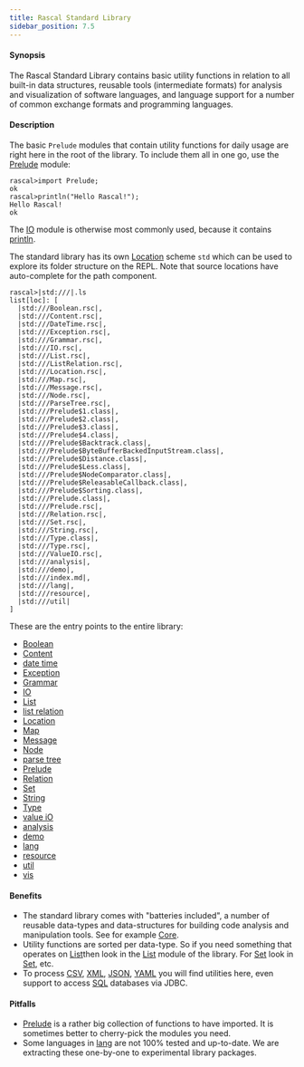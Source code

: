 ```yaml
---
title: Rascal Standard Library
sidebar_position: 7.5
---
```


#### Synopsis

The Rascal Standard Library contains basic utility functions in relation to all built-in data structures,
reusable tools (intermediate formats) for analysis and visualization of software languages,
and language support for a number of common exchange formats and programming languages.

#### Description

The basic `Prelude` modules that contain utility functions for daily usage are right here in the 
root of the library. To include them all in one go, use the [Prelude](../../../../../../../../../Library/Prelude.md) module:


```rascal-shell 
rascal>import Prelude;
ok
rascal>println("Hello Rascal!");
Hello Rascal!
ok
```

The [IO](../../../../../../../../../Library/IO.md) module is otherwise most commonly used, because it contains [println](../../../../../../../../../Library/IO.md#IO-println).

The standard library has its own [Location](../../../../../../../../../Rascal/Expressions/Values/Location/index.md) scheme `std` which can be used to explore
its folder structure on the REPL. Note that source locations have auto-complete for the path component.


```rascal-shell 
rascal>|std:///|.ls
list[loc]: [
  |std:///Boolean.rsc|,
  |std:///Content.rsc|,
  |std:///DateTime.rsc|,
  |std:///Exception.rsc|,
  |std:///Grammar.rsc|,
  |std:///IO.rsc|,
  |std:///List.rsc|,
  |std:///ListRelation.rsc|,
  |std:///Location.rsc|,
  |std:///Map.rsc|,
  |std:///Message.rsc|,
  |std:///Node.rsc|,
  |std:///ParseTree.rsc|,
  |std:///Prelude$1.class|,
  |std:///Prelude$2.class|,
  |std:///Prelude$3.class|,
  |std:///Prelude$4.class|,
  |std:///Prelude$Backtrack.class|,
  |std:///Prelude$ByteBufferBackedInputStream.class|,
  |std:///Prelude$Distance.class|,
  |std:///Prelude$Less.class|,
  |std:///Prelude$NodeComparator.class|,
  |std:///Prelude$ReleasableCallback.class|,
  |std:///Prelude$Sorting.class|,
  |std:///Prelude.class|,
  |std:///Prelude.rsc|,
  |std:///Relation.rsc|,
  |std:///Set.rsc|,
  |std:///String.rsc|,
  |std:///Type.class|,
  |std:///Type.rsc|,
  |std:///ValueIO.rsc|,
  |std:///analysis|,
  |std:///demo|,
  |std:///index.md|,
  |std:///lang|,
  |std:///resource|,
  |std:///util|
]
```

These are the entry points to the entire library:
* [Boolean](../../../../../../../../../Library/Boolean.md)
* [Content](../../../../../../../../../Library/Content.md)
* [date time](../../../../../../../../../Library/DateTime.md)
* [Exception](../../../../../../../../../Library/Exception.md)
* [Grammar](../../../../../../../../../Library/Grammar.md)
* [IO](../../../../../../../../../Library/IO.md)
* [List](../../../../../../../../../Library/List.md)
* [list relation](../../../../../../../../../Library/ListRelation.md)
* [Location](../../../../../../../../../Library/Location.md)
* [Map](../../../../../../../../../Library/Map.md)
* [Message](../../../../../../../../../Library/Message.md)
* [Node](../../../../../../../../../Library/Node.md)
* [parse tree](../../../../../../../../../Library/ParseTree.md)
* [Prelude](../../../../../../../../../Library/Prelude.md)
* [Relation](../../../../../../../../../Library/Relation.md)
* [Set](../../../../../../../../../Library/Set.md)
* [String](../../../../../../../../../Library/String.md)
* [Type](../../../../../../../../../Library/Type.md)
* [value iO](../../../../../../../../../Library/ValueIO.md)
* [analysis](../../../../../../../../../Library/analysis/index.md)
* [demo](../../../../../../../../../Library/demo/index.md)
* [lang](../../../../../../../../../Library/lang/index.md)
* [resource](../../../../../../../../../Library/resource/index.md)
* [util](../../../../../../../../../Library/util/index.md)
* [vis](../../../../../../../../../Library/vis/index.md)

#### Benefits

* The standard library comes with "batteries included", a number of reusable data-types and data-structures for building code analysis and manipulation tools. See for example [Core](../../../../../../../../../Library/analysis/m3/Core.md).
* Utility functions are sorted per data-type. So if you need something that operates on [List](../../../../../../../../../Rascal/Expressions/Values/List/index.md)then look in the [List](../../../../../../../../../Library/List.md) module of the library. For [Set](../../../../../../../../../Rascal/Expressions/Values/Set/index.md) look in [Set](../../../../../../../../../Library/Set.md), etc.
* To process [CSV](../../../../../../../../../Library/lang/csv/index.md), [XML](../../../../../../../../../Library/lang/xml/index.md), [JSON](../../../../../../../../../Library/lang/json/index.md), [YAML](../../../../../../../../../Library/lang/yaml/index.md) you will find utilities here, even support to access [SQL](../../../../../../../../../Library/resource/jdbc/JDBC.md) databases via JDBC.

#### Pitfalls

* [Prelude](../../../../../../../../../Library/Prelude.md) is a rather big collection of functions to have imported. It is sometimes better to cherry-pick the modules you need.
* Some languages in [lang](../../../../../../../../../Library/lang/index.md) are not 100% tested and up-to-date. We are extracting these one-by-one to experimental library packages.

